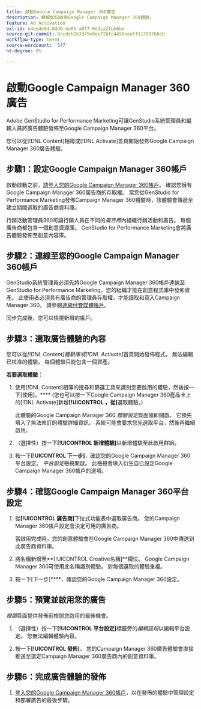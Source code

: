 ```yaml
---
title: 啟動Google Campaign Manager 360廣告
description: 瞭解如何啟用Google Campaign Manager 360體驗。
feature: Ad Activation
exl-id: e4ee4e04-8dd0-4e05-a0f7-0ddca2fbb6be
source-git-commit: 0ccdeb2b3375e9ee72bfc4458eeaff11709768cb
workflow-type: tm+mt
source-wordcount: '547'
ht-degree: 0%

---
```


# 啟動Google Campaign Manager 360廣告

Adobe GenStudio for Performance Marketing可讓GenStudio系統管理員和編輯人員將廣告體驗發佈至Google Campaign Manager 360平台。

您可以從[!DNL Content]相簿或[!DNL Activate]首頁開始發佈Google Campaign Manager 360廣告體驗。

## 步驟1：設定Google Campaign Manager 360帳戶

啟動啟動之前，[請登入您的Google Campaign Manager 360帳戶](https://campaignmanager.google.com)。 確認您擁有Google Campaign Manager 360廣告商的存取權。 當您從GenStudio for Performance Marketing發佈Campaign Manager 360體驗時，該體驗會傳遞至建立期間選取的廣告商資料庫。

行銷活動管理員360可讓行銷人員在不同的&#x200B;_廣告商_&#x200B;內組織行銷活動和廣告。 每個廣告商都包含一個創意資源庫。 GenStudio for Performance Marketing會將廣告體驗發佈至創意內容庫。

## 步驟2：連線至您的Google Campaign Manager 360帳戶

GenStudio系統管理員必須先將Google Campaign Manager 360帳戶連線至GenStudio for Performance Marketing，您的組織才能在創意程式庫中發佈資產。 此使用者必須具有廣告商的管理員存取權，才能讀取和寫入Campaign Manager 360。 請參閱[連線付費媒體帳戶](/help/user-guide/connectors/connect-channel.md)。

同步完成後，您可以檢視新增的帳戶。

## 步驟3：選取廣告體驗的內容

您可以從&#x200B;_[!DNL Content]_體驗庫或_[!DNL Activate]_&#x200B;首頁開始發佈程式。 無法編輯已核准的體驗。 每個體驗只能包含一個資產。

**若要選取體驗**：

1. 使用[!DNL Content]相簿的搜尋和篩選工具來識別您要啟用的體驗，然後按一下[使用]。**** (您也可以按一下Google Campaign Manager 360產品卡上的[!DNL Activate]新增&#x200B;**[!UICONTROL ，從]**&#x200B;選取體驗。)

   此體驗的Google Campaign Manager 360 _體驗設定_&#x200B;頁面隨即開啟。 它預先填入了無法修訂的體驗詳細資訊。 系統可能會要求您先選取平台，然後再繼續啟用。

1. （選擇性）按一下&#x200B;**[!UICONTROL 新增體驗]**&#x200B;以新增體驗至此啟用群組。

1. 按一下&#x200B;**[!UICONTROL 下一步]**，確認您的Google Campaign Manager 360平台設定。
_平台設定_&#x200B;檢視開啟。 此檢視會填入衍生自已設定Google Campaign Manager 360帳戶的選項。

## 步驟4：確認Google Campaign Manager 360平台設定

1. 從&#x200B;**[!UICONTROL 廣告商]**&#x200B;下拉式功能表中選取廣告商。 您的Campaign Manager 360帳戶設定會決定可用的廣告商。

   當啟用完成時，您的創意體驗會在Google Campaign Manager 360中傳送到此廣告商資料庫。

1. 將名稱新增至&#x200B;**[!UICONTROL Creative名稱]**欄位。 Google Campaign Manager 360可使用此名稱識別體驗。
對每個選取的體驗重複。

1. 按一下[下一步]****，確認您的Google Campaign Manager 360設定。

## 步驟5：預覽並啟用您的廣告

_檢閱_&#x200B;頁面提供發佈前檢閱您啟用的最後機會。

1. （選擇性）按一下&#x200B;**[!UICONTROL 平台設定]**&#x200B;標籤旁的&#x200B;_編輯區段_&#x200B;以編輯平台設定。 您無法編輯體驗內容。

1. 按一下&#x200B;**[!UICONTROL 發佈]**。
您的Campaign Manager 360廣告體驗會直接推送至選定Campaign Manager 360廣告商內的創意資料庫。

## 步驟6：完成廣告體驗的發佈

1. [登入您的Google Campaign Manager 360帳戶](https://campaignmanager.google.com)，以在發佈的體驗中管理設定和部署廣告的最後步驟。
